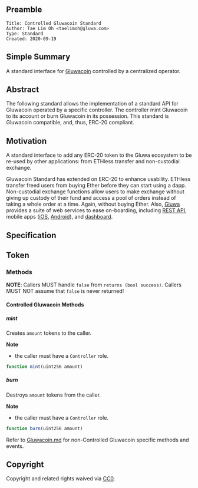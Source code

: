 ## Preamble

    Title: Controlled Gluwacoin Standard
    Author: Tae Lim Oh <taelimoh@gluwa.com>
    Type: Standard
    Created: 2020-09-19


## Simple Summary

A standard interface for [Gluwacoin](https://gluwacoin.com) controlled by a centralized operator.


## Abstract

The following standard allows the implementation of a standard API for Gluwacoin operated by a specific controller.
The controller mint Gluwacoin to its account or burn Gluwacoin in its possession.
This standard is Gluwacoin compatible, and, thus, ERC-20 compliant.


## Motivation

A standard interface to add any ERC-20 token to the Gluwa ecosystem to be re-used by other applications: 
from ETHless transfer and non-custodial exchange.

Gluwacoin Standard has extended on ERC-20 to enhance usability.
ETHless transfer freed users from buying Ether before they can start using a dapp.
Non-custodial exchange functions allow users to make exchange without giving up custody of their fund 
and access a pool of orders instead of taking a whole order at a time.
Again, without buying Ether.
Also, [Gluwa](https://gluwa.com) provides a suite of web services to ease on-boarding,
including [REST API](https://docs.gluwa.com/api/api), 
mobile apps ([iOS](https://apps.apple.com/app/gluwa/id1021292326), [Android](https://play.google.com/store/apps/details?id=com.gluwa.android)), 
and [dashboard](https://dashboard.gluwa.com/).


## Specification

## Token
### Methods

**NOTE**: Callers MUST handle `false` from `returns (bool success)`.
Callers MUST NOT assume that `false` is never returned!

#### Controlled Gluwacoin Methods



##### mint

Creates `amount` tokens to the caller.

**Note** 
- the caller must have a `Controller` role.

``` js
function mint(uint256 amount)
```



##### burn

Destroys `amount` tokens from the caller.

**Note** 
- the caller must have a `Controller` role.

``` js
function burn(uint256 amount)
```



Refer to [Gluwacoin.md](./Gluwacoin.md) for non-Controlled Gluwacoin specific methods and events.

## Copyright
Copyright and related rights waived via [CC0](https://creativecommons.org/publicdomain/zero/1.0/).